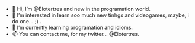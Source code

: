- 👋 Hi, I’m @Elotertres and new in the programation world.
- 👀 I’m interested in learn soo much new tinhgs and videogames, maybe, i do one... ;) .
- 🌱 I’m currently learning programation and idioms.
- 📫 You can contact me, for my twitter... @Elotertres.

<!---
Elotertres/Elotertres is a ✨ special ✨ repository because its `README.md` (this file) appears on your GitHub profile.
You can click the Preview link to take a look at your changes.
--->
